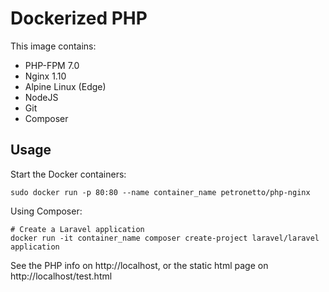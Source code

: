 Dockerized PHP
==============================================
This image contains:
- PHP-FPM 7.0
- Nginx 1.10
- Alpine Linux (Edge)
- NodeJS
- Git
- Composer

Usage
-----
Start the Docker containers:

`sudo docker run -p 80:80 --name container_name petronetto/php-nginx`

Using Composer:
```
# Create a Laravel application
docker run -it container_name composer create-project laravel/laravel application
```

See the PHP info on http://localhost, or the static html page on http://localhost/test.html
